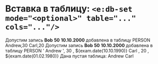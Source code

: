 # Вставка в таблицу: `<e:db-set mode="<optional>" table="..." cols="..."/>`

<div>
    <e:example name="Добавление записи (INSERT)">
        <e:given>
            Допустим запись <b c:set="#name">Bob</b>
                            <b c:set="#age">50</b>
                            <b c:set="#bd">10.10.2000</b>
            <span c:assertTrue="addRecord(#name, #age, #bd)">добавлена</span> в таблицу PERSON
            <e:db-show table="PERSON"/>
        </e:given>
        <e:then log="true">
            <e:db-set mode="add" caption="Добавляемые записи" table="PERSON" cols="NAME, AGE">
                <row>Andrew,30</row>
                <row>Carl,20</row>
            </e:db-set>
            <e:db-show caption="Новое содержимое таблицы" table="PERSON"/>
        </e:then>
    </e:example>
    <e:example name="Вставка с удалением предыдущих записей (CLEAN INSERT)">
        <e:given>
            Допустим запись <b c:set="#name">Bob</b>
                            <b c:set="#age">50</b>
                            <b c:set="#bd">10.10.2000</b>
            <span c:assertTrue="addRecord(#name, #age, #bd)">добавлена</span> в таблицу PERSON
            <e:db-show table="PERSON"/>
        </e:given>
        <e:then log="true">
            <e:db-set caption="Добавляемые записи" table="PERSON" cols="NAME, AGE, BIRTHDAY">
                <row>' Andrew ', 30 , ${exam.date(10.10.1990)}</row>
                <row>Carl      , 20 , ${exam.date(01.02.1980)}</row>
            </e:db-set>
            <e:db-show caption="Новое содержимое таблицы" table="PERSON"/>
        </e:then>
    </e:example>
    <e:example name="Значения по умолчанию">
        <e:given>
            Дана пустая таблица:
            <e:db-set table="PERSON"/>
            <e:db-show table="PERSON" cols="NAME, AGE"/>
        </e:given>
        <e:then log="true">
            <e:db-set caption="Добавляемые записи" table="PERSON" cols="NAME, AGE=20, BIRTHDAY=${exam.yesterday}">
                <row>Andrew</row>
                <row>Carl</row>
            </e:db-set>
            <e:db-show caption="Новое содержимое таблицы" table="PERSON"/>
        </e:then>
    </e:example>
</div>